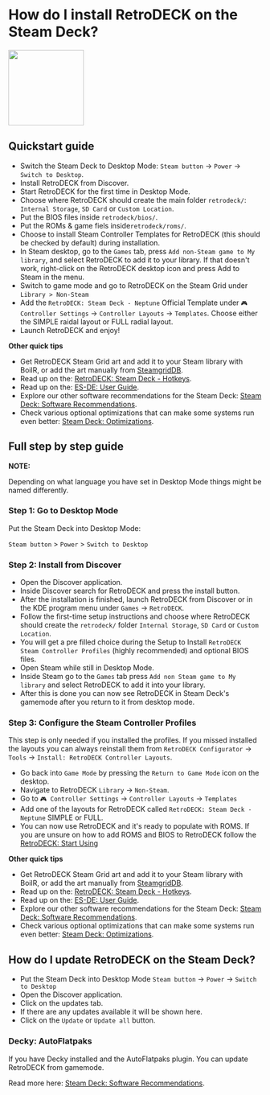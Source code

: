 # How do I install RetroDECK on the Steam Deck?

<img src="../../../wiki_images/logos/steam-deck-logo.png" width="150">

## Quickstart guide

- Switch the Steam Deck to Desktop Mode: `Steam button` -> `Power` -> `Switch to Desktop`.
- Install RetroDECK from Discover.
- Start RetroDECK for the first time in Desktop Mode.
- Choose where RetroDECK should create the main folder `retrodeck/`: `Internal Storage`,  `SD Card` or `Custom Location`.
- Put the BIOS files inside  `retrodeck/bios/`.
- Put the ROMs & game fiels inside`retrodeck/roms/`.
- Choose to install Steam Controller Templates for RetroDECK (this should be checked by default) during installation.
- In Steam desktop, go to the `Games` tab, press `Add non-Steam game to My library`, and select RetroDECK to add it to your library. If that doesn't work, right-click on the RetroDECK desktop icon and press Add to Steam in the menu.
- Switch to game mode and go to RetroDECK on the Steam Grid under `Library > Non-Steam`
- Add the  `RetroDECK: Steam Deck - Neptune` Official Template under `🎮 Controller Settings` -> `Controller Layouts` -> `Templates`. Choose either the SIMPLE raidal layout or FULL radial layout. 
- Launch RetroDECK and enjoy!

**Other quick tips**

- Get RetroDECK Steam Grid art and add it to your Steam library with BoilR, or add the art manually from [SteamgridDB](https://www.steamgriddb.com/search/grids?term=RetroDeck).
- Read up on the: [RetroDECK: Steam Deck - Hotkeys](../../wiki_rd_controls/hotkeys-steamdeck-neptune.md).
- Read up on the: [ES-DE: User Guide](../../wiki_system_guides/es-de/esde-guide.md).
- Explore our other software recommendations for the Steam Deck: [Steam Deck: Software Recommendations](../../wiki_devices/steamdeck/steamdeck-software.md).
- Check various optional optimizations that can make some systems run even better: [Steam Deck: Optimizations](../../wiki_devices/steamdeck/steamdeck-optimize.md).


## Full step by step guide

**NOTE:** 

Depending on what language you have set in Desktop Mode things might be named differently.

### Step 1: Go to Desktop Mode


Put the Steam Deck into Desktop Mode:

`Steam button` > `Power` > `Switch to Desktop`

### Step 2: Install from Discover

- Open the Discover application.
- Inside Discover search for RetroDECK and press the install button.
- After the installation is finished, launch RetroDECK from Discover or in the KDE program menu under `Games` -> `RetroDECK`.
- Follow the first-time setup instructions and choose where RetroDECK should create the `retrodeck/` folder `Internal Storage`,  `SD Card` or `Custom Location`.
- You will get a pre filled choice during the Setup to Install `RetroDECK Steam Controller Profiles` (highly recommended) and optional BIOS files.
- Open Steam while still in Desktop Mode.
- Inside Steam go to the `Games` tab press  `Add non Steam game to My library` and select RetroDECK to add it into your library.
- After this is done you can now see RetroDECK in Steam Deck's gamemode after you return to it from desktop mode.

### Step 3: Configure the Steam Controller Profiles

This step is only needed if you installed the profiles. If you missed installed the layouts you can always reinstall them from `RetroDECK Configurator` -> `Tools` -> `Install: RetroDECK Controller Layouts`.

- Go back into `Game Mode` by pressing the `Return to Game Mode` icon on the desktop.
- Navigate to RetroDECK `Library` -> `Non-Steam`.
- Go to `🎮 Controller Settings` -> `Controller Layouts` -> `Templates` 
- Add one of the layouts for RetroDECK called `RetroDECK: Steam Deck - Neptune` SIMPLE or FULL.
- You can now use RetroDECK and it's ready to populate with ROMS. If you are unsure on how to add ROMS and BIOS to RetroDECK follow the [RetroDECK: Start Using](../../wiki_general/retrodeck-start.md)

**Other quick tips**

- Get RetroDECK Steam Grid art and add it to your Steam library with BoilR, or add the art manually from [SteamgridDB](https://www.steamgriddb.com/search/grids?term=RetroDeck).
- Read up on the: [RetroDECK: Steam Deck - Hotkeys](../../wiki_rd_controls/hotkeys-steamdeck-neptune.md).
- Read up on the: [ES-DE: User Guide](../../wiki_system_guides/es-de/esde-guide.md).
- Explore our other software recommendations for the Steam Deck: [Steam Deck: Software Recommendations](../../wiki_devices/steamdeck/steamdeck-software.md).
- Check various optional optimizations that can make some systems run even better: [Steam Deck: Optimizations](../../wiki_devices/steamdeck/steamdeck-optimize.md).

## How do I update RetroDECK on the Steam Deck?

- Put the Steam Deck into Desktop Mode `Steam button` -> `Power` -> `Switch to Desktop`
- Open the Discover application.
- Click on the updates tab.
- If there are any updates available it will be shown here.
- Click on the `Update` or `Update all` button.

### Decky: AutoFlatpaks

If you have Decky installed and the AutoFlatpaks plugin. You can update RetroDECK from gamemode.

Read more here: [Steam Deck: Software Recommendations](../../wiki_devices/steamdeck/steamdeck-software.md).

